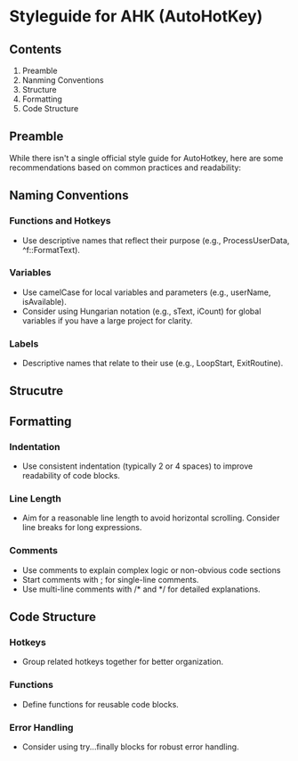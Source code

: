 # Styleguide for AHK (AutoHotKey)

## Contents

1. Preamble
2. Nanming Conventions
3. Structure
4. Formatting
5. Code Structure

## Preamble
While there isn't a single official style guide for AutoHotkey, here are some recommendations based on common practices and readability:

## Naming Conventions

### Functions and Hotkeys
- Use descriptive names that reflect their purpose (e.g., ProcessUserData, ^f::FormatText).
  
### Variables
- Use camelCase for local variables and parameters (e.g., userName, isAvailable).
- Consider using Hungarian notation (e.g., sText, iCount) for global variables if you have a large project for clarity.
  
### Labels
- Descriptive names that relate to their use (e.g., LoopStart, ExitRoutine).

## Strucutre



## Formatting

### Indentation
- Use consistent indentation (typically 2 or 4 spaces) to improve readability of code blocks.
  
### Line Length
- Aim for a reasonable line length to avoid horizontal scrolling. Consider line breaks for long expressions.

### Comments
- Use comments to explain complex logic or non-obvious code sections
- Start comments with ; for single-line comments.
- Use multi-line comments with /* and */ for detailed explanations.

## Code Structure

### Hotkeys
- Group related hotkeys together for better organization.
  
### Functions
- Define functions for reusable code blocks.
  
### Error Handling
- Consider using try...finally blocks for robust error handling.
